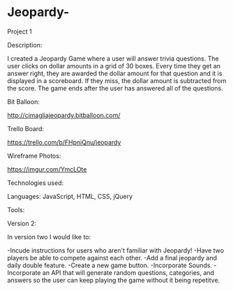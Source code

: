 # Jeopardy-
Project 1

Description:

I created a Jeopardy Game where a user will answer trivia questions. The user clicks on dollar amounts in a grid of 30 boxes. Every time they get an answer right, they are awarded the dollar amount for that question and it is displayed in a scoreboard. If they miss, the dollar amount is subtracted from the score. The game ends after the user has answered all of the questions.

Bit Balloon:

http://cimagliajeopardy.bitballoon.com/

Trello Board:

https://trello.com/b/FHpniQnu/jeopardy

Wireframe Photos:

https://imgur.com/YmcLOte

Technologies used:

Languages: JavaScript, HTML, CSS, jQuery

Tools: 

Version 2:

In version two I would like to:

-Incude instructions for users who aren't familiar with Jeopardy!
-Have two players be able to compete against each other. 
-Add a final jeopardy and daily double feature.
-Create a new game button.
-Incorporate Sounds.
-Incorporate an API that will generate random questions, categories, and answers so the user can keep playing the game without it being repetitve. 


